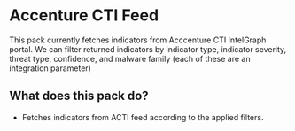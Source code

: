 # **Accenture CTI Feed**

This pack currently fetches indicators from Acccenture CTI IntelGraph portal. We can filter returned indicators by indicator type, indicator severity, threat type, confidence, and malware family (each of these are an integration parameter)

## **What does this pack do?**

- Fetches indicators from ACTI feed according to the applied filters.
